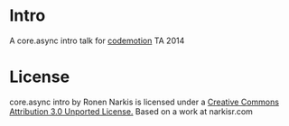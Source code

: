 # Intro

A core.async intro talk for [codemotion](http://telaviv.codemotionworld.com/) TA 2014

# License

core.async intro by Ronen Narkis is licensed under a [Creative Commons Attribution 3.0 Unported License.](https://creativecommons.org/licenses/by/3.0/) Based on a work at narkisr.com



